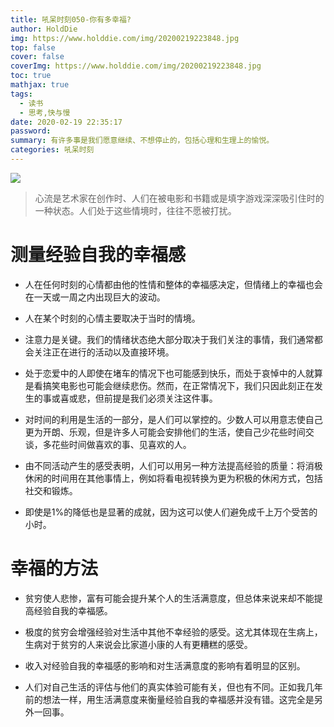 ```yaml
---
title: 吼呆时刻050-你有多幸福?
author: HoldDie
img: https://www.holddie.com/img/20200219223848.jpg
top: false
cover: false
coverImg: https://www.holddie.com/img/20200219223848.jpg
toc: true
mathjax: true
tags:
  - 读书
  - 思考,快与慢
date: 2020-02-19 22:35:17
password:
summary: 有许多事是我们愿意继续、不想停止的，包括心理和生理上的愉悦。
categories: 吼呆时刻
---
```




![](https://www.holddie.com/img/20200219223848.jpg)



>  心流是艺术家在创作时、人们在被电影和书籍或是填字游戏深深吸引住时的一种状态。人们处于这些情境时，往往不愿被打扰。



# 测量经验自我的幸福感

- 人在任何时刻的心情都由他的性情和整体的幸福感决定，但情绪上的幸福也会在一天或一周之内出现巨大的波动。



- 人在某个时刻的心情主要取决于当时的情境。



- 注意力是关键。我们的情绪状态绝大部分取决于我们关注的事情，我们通常都会关注正在进行的活动以及直接环境。



- 处于恋爱中的人即使在堵车的情况下也可能感到快乐，而处于哀悼中的人就算是看搞笑电影也可能会继续悲伤。然而，在正常情况下，我们只因此刻正在发生的事或喜或悲，但前提是我们必须关注这件事。



- 对时间的利用是生活的一部分，是人们可以掌控的。少数人可以用意志使自己更为开朗、乐观，但是许多人可能会安排他们的生活，使自己少花些时间交谈，多花些时间做喜欢的事、见喜欢的人。



- 由不同活动产生的感受表明，人们可以用另一种方法提高经验的质量：将消极休闲的时间用在其他事情上，例如将看电视转换为更为积极的休闲方式，包括社交和锻炼。



- 即使是1%的降低也是显著的成就，因为这可以使人们避免成千上万个受苦的小时。



# 幸福的方法

- 贫穷使人悲惨，富有可能会提升某个人的生活满意度，但总体来说来却不能提高经验自我的幸福感。



- 极度的贫穷会增强经验对生活中其他不幸经验的感受。这尤其体现在生病上，生病对于贫穷的人来说会比家道小康的人有更糟糕的感受。



- 收入对经验自我的幸福感的影响和对生活满意度的影响有着明显的区别。



- 人们对自己生活的评估与他们的真实体验可能有关，但也有不同。正如我几年前的想法一样，用生活满意度来衡量经验自我的幸福感并没有错。这完全是另外一回事。